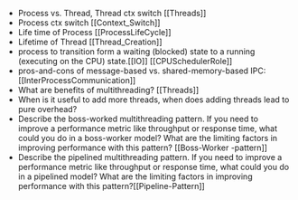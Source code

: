 - Process vs. Thread, Thread ctx switch [[Threads]]
- Process ctx switch [[Context_Switch]] 
- Life time of Process [[ProcessLifeCycle]]
- Lifetime of Thread [[Thread_Creation]]
- process to transition form a waiting (blocked) state to a running (executing on the CPU) state.[[IO]]   [[CPUSchedulerRole]]
- pros-and-cons of message-based vs. shared-memory-based IPC: [[InterProcessCommunication]]
- What are benefits of multithreading? [[Threads]]
- When is it useful to add more threads, when does adding threads lead to pure overhead? 
- Describe the boss-worked multithreading pattern. If you need to improve a performance metric like throughput or response time, what could you do in a boss-worker model? What are the limiting factors in improving performance with this pattern? [[Boss-Worker -pattern]]
- Describe the pipelined multithreading pattern. If you need to improve a performance metric like throughput or response time, what could you do in a pipelined model? What are the limiting factors in improving performance with this pattern?[[Pipeline-Pattern]]